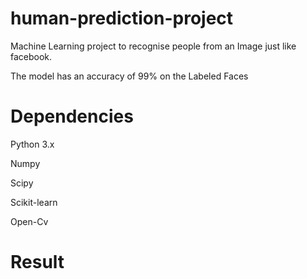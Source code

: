 # human-prediction-project
Machine Learning project to recognise people from an Image just like facebook.

The model has an accuracy of 99% on the Labeled Faces

# Dependencies

Python 3.x

Numpy

Scipy

Scikit-learn

Open-Cv

# Result




